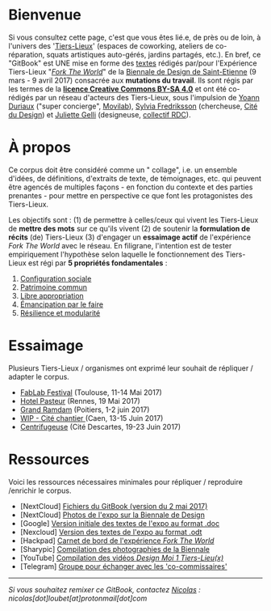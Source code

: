 # Bienvenue

Si vous consultez cette page, c'est que vous êtes lié.e, de près ou de loin, à l'univers des '[Tiers-Lieux](http://movilab.org/index.php?title=Définition_des_Tiers_Lieux)' \(espaces de coworking, ateliers de co-réparation,  squats artistiques auto-gérés, jardins partagés, etc.\). En bref, ce "GitBook" est UNE mise en forme des [textes](https://docs.google.com/document/u/1/d/11zSChvogyU0hkYCUwIkYdCknmw7_u45503250YfT71U/edit?ts=58861959) rédigés par/pour l'Expérience Tiers-Lieux "[_Fork The World_](https://archive.is/gkBhw)" de la [Biennale de Design de Saint-Etienne](http://www.biennale-design.com/saint-etienne/2017/fr/home/) \(9 mars - 9 avril 2017\) consacrée aux **mutations du travail**. Ils sont régis par les termes de la [**licence Creative Commons BY-SA 4.0**](https://creativecommons.org/licenses/by-sa/4.0/) et ont été co-rédigés par un réseau d'acteurs des Tiers-Lieux, sous l'impulsion de [Yoann Duriaux](http://www.yoann-duriaux.fr/) \("super concierge", [Movilab](http://movilab.org)\),  [Sylvia Fredriksson](https://www.sylviafredriksson.net/) \(chercheuse, [Cité du Design](http://www.citedudesign.com/fr/la-recherche/)\) et [Juliette Gelli](http://juliettegelli.fr/Juliette-Gelli) \(designeuse, [collectif RDC](https://vimeo.com/200720088)\).

# À propos

Ce corpus doit être considéré comme un " collage", i.e.  un ensemble d'idées,  de définitions, d'extraits de texte, de témoignages, etc. qui peuvent être agencés de multiples façons - en fonction du contexte et des parties prenantes - pour mettre en perspective ce que font les protagonistes des Tiers-Lieux.

Les objectifs sont : \(1\) de permettre à celles/ceux qui vivent les Tiers-Lieux de **mettre des mots** sur ce qu'ils vivent \(2\) de soutenir la **formulation de récits** \(de\) Tiers-Lieux \(3\) d'engager un **essaimage actif** de l'expérience _Fork The World_ avec le réseau. En filigrane, l'intention est de tester empiriquement l'hypothèse selon laquelle le fonctionnement des Tiers-Lieux est régi par **5 propriétés fondamentales** :

1. [Configuration sociale](https://nicolasloubet.gitbooks.io/fork-the-world/content/chapter4/configuration-sociale.html)
2. [Patrimoine commun](https://nicolasloubet.gitbooks.io/fork-the-world/content/chapter4/patrimoine-commun.html)
3. [Libre appropriation](https://nicolasloubet.gitbooks.io/fork-the-world/content/chapter4/libre-appropriation.html)
4. [Émancipation par le faire](https://nicolasloubet.gitbooks.io/fork-the-world/content/chapter4/emancipation-par-le-faire.html)
5. [Résilience et modularité](https://nicolasloubet.gitbooks.io/fork-the-world/content/chapter4/resilience-et-modularite.html)

# Essaimage

Plusieurs Tiers-Lieux / organismes ont exprimé leur souhait de répliquer / adapter le corpus.

* [FabLab Festival](https://www.gitbook.com/book/nicolasloubet/fork-the-world/edit#) \(Toulouse, 11-14 Mai 2017\)
* [Hotel Pasteur](https://www.gitbook.com/book/nicolasloubet/fork-the-world/edit#) \(Rennes, 19 Mai 2017\)
* [Grand Ramdam](http://grandramdam.net) \(Poitiers, 1-2 juin 2017\)
* [WIP - Cité chantier ](http://le-wip.com)\(Caen, 13-15 Juin 2017\)
* [Centrifugeuse](https://www.gitbook.com/book/nicolasloubet/fork-the-world/edit#) \(Cité Descartes, 19-23 Juin 2017\)

# Ressources

Voici les ressources nécessaires minimales pour répliquer / reproduire /enrichir le corpus.

* \[NextCloud\] [Fichiers du GitBook \(version du 2 mai 2017\)](https://frama.link/BiennaleDesign17-ForkTheWorld-GitBook)
* \[NextCloud\] [Photos de l'expo sur la Biennale de Design](https://frama.link/BiennaleDesign17-ForkTheWorld-Exposition)
* \[Google\] [Version initiale des textes de l'expo au format .doc](https://frama.link/BiennaleDesign17-ForkTheWorld-Expo)
* \[Nexcloud\] [Version des textes de l'expo au format .odt](https://frama.link/BiennaleDesign17-ForkTheWorld-Textes)
* \[Hackpad\] [Carnet de bord de l'expérience _Fork The World_](http://frama.link/BiennaleDesign17-ForkTheWorld)
* \[Sharypic\] [Compilation des photographies de la Biennale](https://www.sharypic.com/yii1053jns2jfnd6/all)
* \[YouTube\] [Compilation des vidéos _Design Moi 1 Tiers-Lieu\(x\)_](https://www.youtube.com/channel/UCjGNiNS1hk23M0vAQCE_fIg/videos)
* \[Telegram\] [Groupe pour échanger avec les 'co-commissaires'](https://telegram.me/forktheworld)

---

_Si vous souhaitez remixer ce GitBook, contactez _[_Nicolas_](https://github.com/nicolasloubet)_ : nicolas\[dot\]loubet\[at\]protonmail\[dot\]com_

